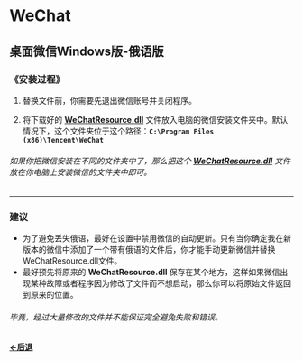 # WeChat
桌面微信Windows版-俄语版
----

### 《安装过程》
1. 替换文件前，你需要先退出微信账号并关闭程序。

2. 将下载好的 [**WeChatResource.dll**][1] 文件放入电脑的微信安装文件夹中。默认情况下，这个文件夹位于这个路径：**`C:\Program Files (x86)\Tencent\WeChat`**

###### 如果你把微信安装在不同的文件夹中了，那么把这个 [**WeChatResource.dll**][1] 文件放在你电脑上安装微信的文件夹中即可。

----

### 建议
- 为了避免丢失俄语，最好在设置中禁用微信的自动更新。只有当你确定我在新版本的微信中添加了一个带有俄语的文件后，你才能手动更新微信并替换WeChatResource.dll文件。
- 最好预先将原来的 **WeChatResource.dll** 保存在某个地方，这样如果微信出现某种故障或者程序因为修改了文件而不想启动，那么你可以将原始文件返回到原来的位置。

###### 毕竟，经过大量修改的文件并不能保证完全避免失败和错误。

#### [←后退](https://github.com/Li-Heping/WeChat) 

[1]: https://github.com/Li-Heping/WeChat/tree/main/WeChat%20Resource%20File%20-%203.3.5.42
